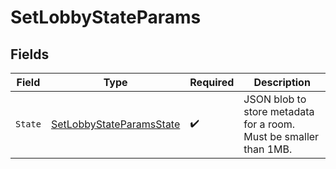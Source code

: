 # SetLobbyStateParams


## Fields

| Field                                                                       | Type                                                                        | Required                                                                    | Description                                                                 |
| --------------------------------------------------------------------------- | --------------------------------------------------------------------------- | --------------------------------------------------------------------------- | --------------------------------------------------------------------------- |
| `State`                                                                     | [SetLobbyStateParamsState](../../Models/Shared/SetLobbyStateParamsState.md) | :heavy_check_mark:                                                          | JSON blob to store metadata for a room. Must be smaller than 1MB.           |